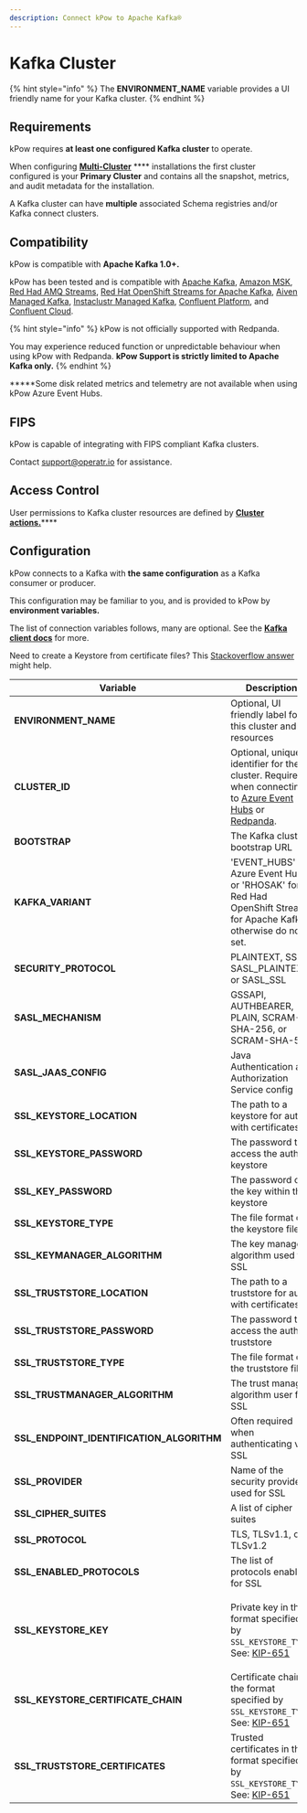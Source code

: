 ```yaml
---
description: Connect kPow to Apache Kafka®
---
```


# Kafka Cluster

{% hint style="info" %}
The **ENVIRONMENT\_NAME** variable provides a UI friendly name for your Kafka cluster.
{% endhint %}

## Requirements

kPow requires **at least one configured Kafka cluster** to operate.

When configuring [**Multi-Cluster**](multi-cluster.md) **** installations the first cluster configured is your **Primary Cluster** and contains all the snapshot, metrics, and audit metadata for the installation.

A Kafka cluster can have **multiple** associated Schema registries and/or Kafka connect clusters.

## Compatibility

kPow is compatible with **Apache Kafka 1.0+.**

kPow has been tested and is compatible with [Apache Kafka](https://kafka.apache.org/), [Amazon MSK](https://aws.amazon.com/msk/), [Red Had AMQ Streams](https://www.redhat.com/en/resources/amq-streams-datasheet), [Red Hat OpenShift Streams for Apache Kafka](https://developers.redhat.com/products/red-hat-openshift-streams-for-apache-kafka/overview), [Aiven Managed Kafka](https://aiven.io/kafka), [Instaclustr Managed Kafka](https://www.instaclustr.com/products/managed-apache-kafka/), [Confluent Platform](https://www.confluent.io/product/confluent-platform), and [Confluent Cloud](https://www.confluent.io/confluent-cloud).

{% hint style="info" %}
kPow is not officially supported with Redpanda.

You may experience reduced function or unpredictable behaviour when using kPow with Redpanda. **kPow Support is strictly limited to Apache Kafka only.**
{% endhint %}

**\***Some disk related metrics and telemetry are not available when using kPow Azure Event Hubs.

## FIPS

kPow is capable of integrating with FIPS compliant Kafka clusters.

Contact [support@operatr.io](mailto:support@operatr.io) for assistance.

## Access Control

User permissions to Kafka cluster resources are defined by [**Cluster actions.**](../authorization/overview.md#user-actions)****



## Configuration

kPow connects to a Kafka with **the same configuration** as a Kafka consumer or producer.

This configuration may be familiar to you, and is provided to kPow by **environment variables.**

The list of connection variables follows, many are optional. See the [**Kafka client docs**](https://kafka.apache.org/documentation/#adminclientconfigs) for more.

Need to create a Keystore from certificate files? This [Stackoverflow answer](https://stackoverflow.com/questions/906402/how-to-import-an-existing-x-509-certificate-and-private-key-in-java-keystore-to/8224863#8224863) might help.

| **Variable**                                 | Description                                                                                                                                                                                                                                          |
| -------------------------------------------- | ---------------------------------------------------------------------------------------------------------------------------------------------------------------------------------------------------------------------------------------------------- |
| **ENVIRONMENT\_NAME**                        | Optional, UI friendly label for this cluster and resources                                                                                                                                                                                           |
| **CLUSTER\_ID**                              | Optional, unique identifier for the cluster. Required when connecting to [Azure Event Hubs](azure-event-hubs.md) or [Redpanda](redpanda.md).                                                                                                         |
| **BOOTSTRAP**                                | The Kafka cluster bootstrap URL                                                                                                                                                                                                                      |
| **KAFKA\_VARIANT**                           | 'EVENT\_HUBS' for Azure Event Hubs or 'RHOSAK' for Red Had OpenShift Streams for Apache Kafka, otherwise do not set.                                                                                                                                 |
| **SECURITY\_PROTOCOL**                       | PLAINTEXT, SSL, SASL\_PLAINTEXT, or SASL\_SSL                                                                                                                                                                                                        |
| **SASL\_MECHANISM**                          | GSSAPI, AUTHBEARER, PLAIN, SCRAM-SHA-256, or SCRAM-SHA-512                                                                                                                                                                                           |
| **SASL\_JAAS\_CONFIG**                       | Java Authentication and Authorization Service config                                                                                                                                                                                                 |
| **SSL\_KEYSTORE\_LOCATION**                  | The path to a keystore for auth with certificates                                                                                                                                                                                                    |
| **SSL\_KEYSTORE\_PASSWORD**                  | The password to access the auth keystore                                                                                                                                                                                                             |
| **SSL\_KEY\_PASSWORD**                       | The password of the key within the keystore                                                                                                                                                                                                          |
| **SSL\_KEYSTORE\_TYPE**                      | The file format of the keystore file                                                                                                                                                                                                                 |
| **SSL\_KEYMANAGER\_ALGORITHM**               | The key manager algorithm used for SSL                                                                                                                                                                                                               |
| **SSL\_TRUSTSTORE\_LOCATION**                | The path to a truststore for auth with certificates                                                                                                                                                                                                  |
| **SSL\_TRUSTSTORE\_PASSWORD**                | The password to access the auth truststore                                                                                                                                                                                                           |
| **SSL\_TRUSTSTORE\_TYPE**                    | The file format of the truststore file                                                                                                                                                                                                               |
| **SSL\_TRUSTMANAGER\_ALGORITHM**             | The trust manager algorithm user for SSL                                                                                                                                                                                                             |
| **SSL\_ENDPOINT\_IDENTIFICATION\_ALGORITHM** | Often required when authenticating via SSL                                                                                                                                                                                                           |
| **SSL\_PROVIDER**                            | Name of the security provider used for SSL                                                                                                                                                                                                           |
| **SSL\_CIPHER\_SUITES**                      | A list of cipher suites                                                                                                                                                                                                                              |
| **SSL\_PROTOCOL**                            | TLS, TLSv1.1, or TLSv1.2                                                                                                                                                                                                                             |
| **SSL\_ENABLED\_PROTOCOLS**                  | The list of protocols enabled for SSL                                                                                                                                                                                                                |
| **SSL\_KEYSTORE\_KEY**                       | <p><strong></strong></p><p>Private key in the format specified by <code>SSL_KEYSTORE_TYPE</code>. See: <a href="https://cwiki.apache.org/confluence/display/KAFKA/KIP-651+-+Support+PEM+format+for+SSL+certificates+and+private+key">KIP-651</a></p> |
| **SSL\_KEYSTORE\_CERTIFICATE\_CHAIN**        | Certificate chain in the format specified by `SSL_KEYSTORE_TYPE`. See: [KIP-651](https://cwiki.apache.org/confluence/display/KAFKA/KIP-651+-+Support+PEM+format+for+SSL+certificates+and+private+key)                                                |
| **SSL\_TRUSTSTORE\_CERTIFICATES**            | Trusted certificates in the format specified by `SSL_KEYSTORE_TYPE`. See: [KIP-651](https://cwiki.apache.org/confluence/display/KAFKA/KIP-651+-+Support+PEM+format+for+SSL+certificates+and+private+key)                                             |
